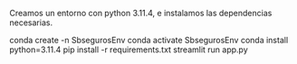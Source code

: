 Creamos un entorno con python 3.11.4, e instalamos las dependencias necesarias.

conda create -n SbsegurosEnv
conda activate SbsegurosEnv
conda install python=3.11.4
pip install -r requirements.txt
streamlit run app.py

